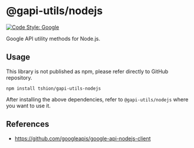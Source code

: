 # @gapi-utils/nodejs
[![Code Style: Google](https://img.shields.io/badge/code%20style-google-blueviolet.svg)](https://github.com/google/gts)

Google API utility methods for Node.js.


## Usage
This library is not published as npm, please refer directly to GitHub repository.

``` shell
npm install tshion/gapi-utils-nodejs
```

After installing the above dependencies, refer to `@gapi-utils/nodejs` where you want to use it.


## References
* https://github.com/googleapis/google-api-nodejs-client
